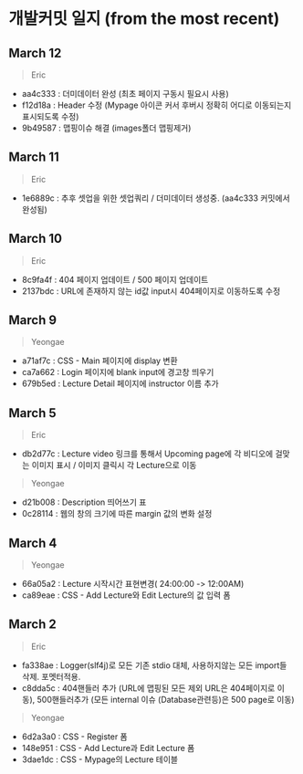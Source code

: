 # 개발커밋 일지 (from the most recent)

## March 12
>Eric

* aa4c333 : 더미데이터 완성 (최초 페이지 구동시 필요시 사용)
* f12d18a : Header 수정 (Mypage 아이콘 커서 후버시 정확히 어디로 이동되는지 표시되도록 수정)  
* 9b49587 : 맵핑이슈 해결 (images폴더 맵핑제거)

## March 11
>Eric

* 1e6889c : 추후 셋업을 위한 셋업쿼리 / 더미데이터 생성중. (aa4c333 커밋에서 완성됨)

## March 10
>Eric

* 8c9fa4f : 404 페이지 업데이트 / 500 페이지 업데이트
* 2137bdc : URL에 존재하지 않는 id값 input시 404페이지로 이동하도록 수정

## March 9
>Yeongae

* a71af7c : CSS - Main 페이지에 display 변환
* ca7a662 : Login 페이지에 blank input에 경고창 띄우기
* 679b5ed : Lecture Detail 페이지에 instructor 이름 추가


## March 5
>Eric

* db2d77c : Lecture video 링크를 통해서 Upcoming page에 각 비디오에 걸맞는 이미지 표시 / 이미지 클릭시 각 Lecture으로 이동

>Yeongae

* d21b008 : Description 띄어쓰기 표
* 0c28114 : 웹의 창의 크기에 따른 margin 값의 변화 설정


## March 4
>Yeongae

* 66a05a2 : Lecture 시작시간 표현변경( 24:00:00 -> 12:00AM)
* ca89eae : CSS - Add Lecture와 Edit Lecture의 값 입력 폼

## March 2
> Eric

* fa338ae : Logger(slf4j)로 모든 기존 stdio 대체, 사용하지않는 모든 import들 삭제. 포멧터적용.
* c8dda5c : 404핸들러 추가 (URL에 맵핑된 모든 제외 URL은 404페이지로 이동), 500핸들러추가 (모든 internal 이슈 (Database관련등)은 500 page로 이동)

>Yeongae

* 6d2a3a0 : CSS - Register 폼
* 148e951 : CSS - Add Lecture과 Edit Lecture 폼
* 3dae1dc : CSS - Mypage의 Lecture 테이블
